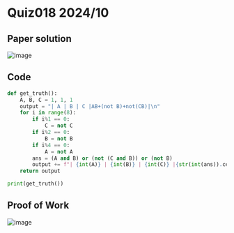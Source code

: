 # Quiz018 2024/10

## Paper solution
![image](https://github.com/user-attachments/assets/b44f1def-30b9-41a1-9419-eacc641cfc0f)

## Code
```.py
def get_truth():
    A, B, C = 1, 1, 1
    output = "| A | B | C |AB+(not B)+not(CB)|\n"
    for i in range(8):
        if i%1 == 0:
            C = not C
        if i%2 == 0:
            B = not B
        if i%4 == 0:
            A = not A
        ans = (A and B) or (not (C and B)) or (not B)
        output += f"| {int(A)} | {int(B)} | {int(C)} |{str(int(ans)).center(18)}|\n"
    return output

print(get_truth())
```

## Proof of Work
![image](https://github.com/user-attachments/assets/48da4583-babb-426a-a47e-aa333652b3fa)

